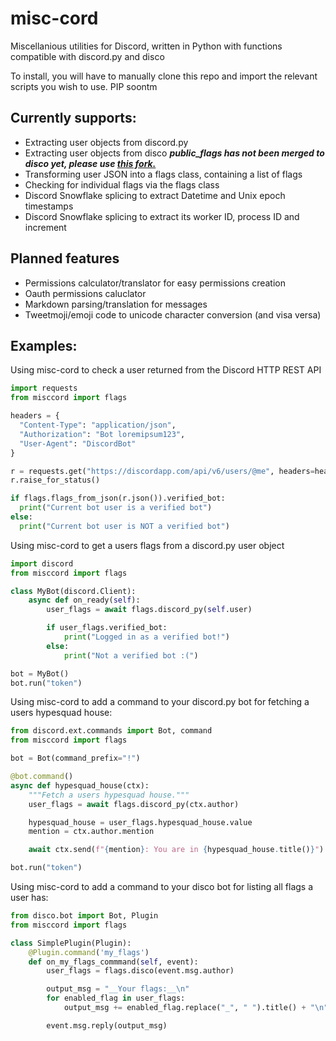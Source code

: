 # misc-cord
Miscellanious utilities for Discord, written in Python with functions compatible with discord.py and disco

To install, you will have to manually clone this repo and import the relevant scripts you wish to use.
PIP soontm

## Currently supports:
- Extracting user objects from discord.py
- Extracting user objects from disco **_public_flags has not been merged to disco yet, please use [this fork.](https://github.com/elderlabs/disco/tree/rowboat)_**
- Transforming user JSON into a flags class, containing a list of flags
- Checking for individual flags via the flags class
- Discord Snowflake splicing to extract Datetime and Unix epoch timestamps
- Discord Snowflake splicing to extract its worker ID, process ID and increment
## Planned features
- Permissions calculator/translator for easy permissions creation
- Oauth permissions caluclator
- Markdown parsing/translation for messages
- Tweetmoji/emoji code to unicode character conversion (and visa versa)

## Examples:
Using misc-cord to check a user returned from the Discord HTTP REST API

```python
import requests
from misccord import flags

headers = {
  "Content-Type": "application/json",
  "Authorization": "Bot loremipsum123",
  "User-Agent": "DiscordBot"
}

r = requests.get("https://discordapp.com/api/v6/users/@me", headers=headers)
r.raise_for_status()

if flags.flags_from_json(r.json()).verified_bot:
  print("Current bot user is a verified bot")
else:
  print("Current bot user is NOT a verified bot")
```

Using misc-cord to get a users flags from a discord.py user object
```python
import discord
from misccord import flags

class MyBot(discord.Client):
    async def on_ready(self):
        user_flags = await flags.discord_py(self.user)

        if user_flags.verified_bot:
            print("Logged in as a verified bot!")
        else:
            print("Not a verified bot :(")

bot = MyBot()
bot.run("token")
```

Using misc-cord to add a command to your discord.py bot for fetching a users hypesquad house:
```python
from discord.ext.commands import Bot, command
from misccord import flags

bot = Bot(command_prefix="!")

@bot.command()
async def hypesquad_house(ctx):
    """Fetch a users hypesquad house."""
    user_flags = await flags.discord_py(ctx.author)

    hypesquad_house = user_flags.hypesquad_house.value
    mention = ctx.author.mention

    await ctx.send(f"{mention}: You are in {hypesquad_house.title()}")

bot.run("token")
```

Using misc-cord to add a command to your disco bot for listing all flags a user has:
```python
from disco.bot import Bot, Plugin
from misccord import flags

class SimplePlugin(Plugin):
    @Plugin.command('my_flags')
    def on_my_flags_commmand(self, event):
        user_flags = flags.disco(event.msg.author)

        output_msg = "__Your flags:__\n"
        for enabled_flag in user_flags:
            output_msg += enabled_flag.replace("_", " ").title() + "\n"

        event.msg.reply(output_msg)
```
